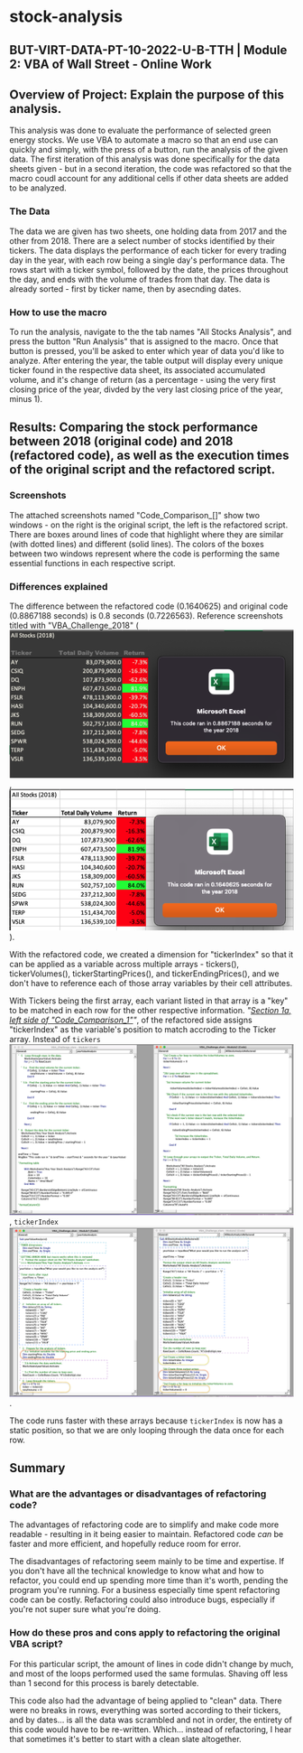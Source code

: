 # stock-analysis
## BUT-VIRT-DATA-PT-10-2022-U-B-TTH | Module 2: VBA of Wall Street - Online Work

## Overview of Project: Explain the purpose of this analysis.
This analysis was done to evaluate the performance of selected green energy stocks. We use VBA to automate a macro so that an end use can quickly and simply, with the press of a button, run the analysis of the given data. The first iteration of this analysis was done specifically for the data sheets given - but in a second iteration, the code was refactored so that the macro coudl account for any additional cells if other data sheets are added to be analyzed. 

### The Data
The data we are given has two sheets, one holding data from 2017 and the other from 2018. There are a select number of stocks identified by their tickers. The data displays the performance of each ticker for every trading day in the year, with each row being a single day's performance data. The rows start with a ticker symbol, followed by the date, the prices throughout the day, and ends with the volume of trades from that day. The data is already sorted - first by ticker name, then by asecnding dates. 

### How to use the macro
To run the analysis, navigate to the the tab names "All Stocks Analysis", and press the button "Run Analysis" that is assigned to the macro. Once that button is pressed, you'll be asked to enter which year of data you'd like to analyze. After entering the year, the table output will display every unique ticker found in the respective data sheet, its associated accumulated volume, and it's change of return (as a percentage - using the very first closing price of the year, divded by the very last closing price of the year, minus 1). 

## Results: Comparing the stock performance between 2018 (original code) and 2018 (refactored code), as well as the execution times of the original script and the refactored script.

### Screenshots
The attached screenshots named "Code_Comparison_[]" show two windows - on the right is the original script, the left is the refactored script. There are boxes around lines of code that highlight where they are similar (with dotted lines) and different (solid lines). The colors of the boxes between two windows represent where the code is performing the same essential functions in each respective script. 

### Differences explained
The difference between the refactored code (0.1640625) and original code (0.8867188 seconds) is 0.8 seconds (0.7226563). Reference screenshots titled with "VBA_Challenge_2018" (![original code](https://github.com/ahualoh/stock-analysis/blob/main/Resources/VBA_Challenge_2018_original_code.png), ![refactored code](https://github.com/ahualoh/stock-analysis/blob/main/Resources/VBA_Challenge_2018_refactored_code.png)). 

With the refactored code, we created a dimension for "tickerIndex" so that it can be applied as a variable across multiple arrays - tickers(), tickerVolumes(), tickerStartingPrices(), and tickerEndingPrices(), and we don't have to reference each of those array variables by their cell attributes. 

With Tickers being the first array, each variant listed in that array is a "key" to be matched in each row for the other respective information. *"[Section 1a, left side of  "Code_Comparison_1"](https://github.com/ahualoh/stock-analysis/blob/main/Resources/Code_Comparison_1_start_marked.png)"*, of the refactored side assigns "tickerIndex" as the variable's position to match accroding to the Ticker array. Instead of `tickers` *![section 5, right side of "Code_Comparison_2"](https://github.com/ahualoh/stock-analysis/blob/main/Resources/Code_Comparison_Screen_2.png)*,  `tickerIndex` *![section 3, right side of "Code_Comparison_2"](https://github.com/ahualoh/stock-analysis/blob/main/Resources/Code_Comparison_1_start_marked.png)*.

The code runs faster with these arrays because `tickerIndex` is now has a static position, so that we are only looping through the data once for each row. 


## Summary

### What are the advantages or disadvantages of refactoring code?
The advantages of refactoring code are to simplify and make code more readable - resulting in it being easier to maintain. Refactored code *can* be faster and more efficient, and hopefully reduce room for error. 

The disadvantages of refactoring seem mainly to be time and expertise. If you don't have all the technical knowledge to know what and how to refactor, you could end up spending more time than it's worth, pending the program you're running. For a business especially time spent refactoring code can be costly. Refactoring could also introduce bugs, especially if you're not super sure what you're doing. 

### How do these pros and cons apply to refactoring the original VBA script?

For this particular script, the amount of lines in code didn't change by much, and most of the loops performed used the same formulas. Shaving off less than 1 second for this process is barely detectable. 

This code also had the advantage of being applied to "clean" data. There were no breaks in rows, everything was sorted according to their tickers, and by dates... is all the data was scrambled and not in order, the entirety of this code would have to be re-written. Which... instead of refactoring, I hear that sometimes it's better to start with a clean slate altogether. 